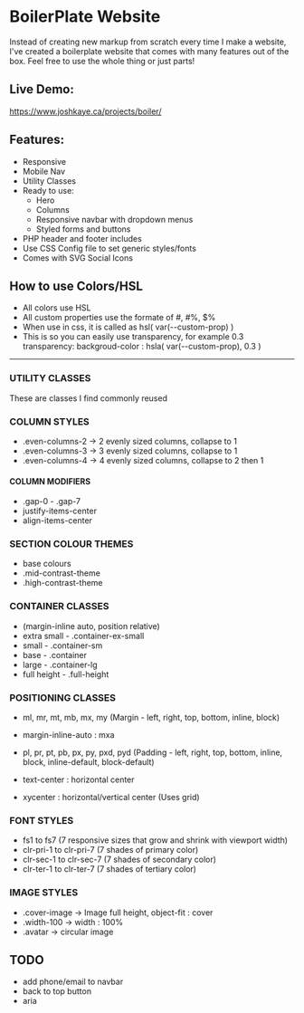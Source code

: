 # BoilerPlate Website
Instead of creating new markup from scratch every time I make a website, I've created a boilerplate website that comes with many features out of the box. Feel free to use the whole thing or just parts!

## Live Demo:
https://www.joshkaye.ca/projects/boiler/

## Features:
- Responsive
- Mobile Nav
- Utility Classes
- Ready to use:
  - Hero
  - Columns
  - Responsive navbar with dropdown menus
  - Styled forms and buttons
- PHP header and footer includes
- Use CSS Config file to set generic styles/fonts
- Comes with SVG Social Icons



## How to use Colors/HSL
- All colors use HSL
- All custom properties use the formate of #, #%, $%
- When use in css, it is called as hsl( var(--custom-prop) )
- This is so you can easily use transparency, for example 0.3 transparency:
    backgroud-color : hsla( var(--custom-prop), 0.3 )

---


### UTILITY CLASSES
These are classes I find commonly reused


### COLUMN STYLES
- .even-columns-2 -> 2 evenly sized columns, collapse to 1 
- .even-columns-3 -> 3 evenly sized columns, collapse to 1 
- .even-columns-4 -> 4 evenly sized columns, collapse to 2 then 1

#### COLUMN MODIFIERS
- .gap-0 - .gap-7 
- justify-items-center
- align-items-center

### SECTION COLOUR THEMES
- base colours
- .mid-contrast-theme
- .high-contrast-theme

### CONTAINER CLASSES
- (margin-inline auto, position relative)
- extra small - .container-ex-small
- small - .container-sm
- base - .container
- large - .container-lg
- full height - .full-height

### POSITIONING CLASSES
- ml, mr, mt, mb, mx, my (Margin - left, right, top, bottom, inline, block)
- margin-inline-auto :  mxa
- pl, pr, pt, pb, px, py, pxd, pyd (Padding - left, right, top, bottom, inline, block, inline-default, block-default)

- text-center : horizontal center
- xycenter : horizontal/vertical center (Uses grid)

### FONT STYLES
- fs1 to fs7 (7 responsive sizes that grow and shrink with viewport width)
- clr-pri-1 to clr-pri-7 (7 shades of primary color) 
- clr-sec-1 to clr-sec-7 (7 shades of secondary color) 
- clr-ter-1 to clr-ter-7 (7 shades of tertiary color) 

### IMAGE STYLES
- .cover-image -> Image full height, object-fit : cover
- .width-100 -> width : 100%
- .avatar -> circular image

## TODO
- add phone/email to navbar
- back to top button
- aria